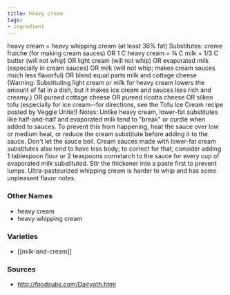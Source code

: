 ```yaml
---
title: heavy cream
tags:
- ingredient
---
```

heavy cream = heavy whipping cream (at least 36% fat) Substitutes: creme fraiche (for making cream sauces) OR 1 C heavy cream = ¾ C milk + 1/3 C butter (will not whip) OR light cream (will not whip) OR evaporated milk (especially in cream sauces) OR milk (will not whip; makes cream sauces much less flavorful) OR blend equal parts milk and cottage cheese (Warning: Substituting light cream or milk for heavy cream lowers the amount of fat in a dish, but it makes ice cream and sauces less rich and creamy.) OR pureed cottage cheese OR pureed ricotta cheese OR silken tofu (especially for ice cream--for directions, see the Tofu Ice Cream recipe posted by Veggie Unite!) Notes: Unlike heavy cream, lower-fat substitutes like half-and-half and evaporated milk tend to "break" or curdle when added to sauces. To prevent this from happening, heat the sauce over low or medium heat, or reduce the cream substitute before adding it to the sauce. Don't let the sauce boil. Cream sauces made with lower-fat cream substitutes also tend to have less body; to correct for that, consider adding 1 tablespoon flour or 2 teaspoons cornstarch to the sauce for every cup of evaporated milk substituted. Stir the thickener into a paste first to prevent lumps. Ultra-pasteurized whipping cream is harder to whip and has some unpleasant flavor notes.

### Other Names

* heavy cream
* heavy whipping cream

### Varieties

* [[milk-and-cream]]

### Sources
* http://foodsubs.com/Dairyoth.html
